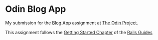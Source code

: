 # Odin Blog App

My submission for the [Blog App](https://www.theodinproject.com/lessons/ruby-on-rails-blog-app) assignment at [The Odin Project](https://www.theodinproject.com/).

This assignment follows the [Getting Started Chapter](https://guides.rubyonrails.org/getting_started.html) of the [Rails Guides](https://guides.rubyonrails.org/index.html)

